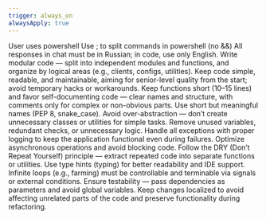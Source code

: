 ```yaml
---
trigger: always_on
alwaysApply: true
---
```

User uses powershell
Use ; to split commands in powershell (no &&)
All responses in chat must be in Russian; in code, use only English.
Write modular code — split into independent modules and functions, and organize by logical areas (e.g., clients, configs, utilities).
Keep code simple, readable, and maintainable, aiming for senior-level quality from the start; avoid temporary hacks or workarounds.
Keep functions short (10–15 lines) and favor self-documenting code — clear names and structure, with comments only for complex or non-obvious parts.
Use short but meaningful names (PEP 8, snake_case).
Avoid over-abstraction — don’t create unnecessary classes or utilities for simple tasks.
Remove unused variables, redundant checks, or unnecessary logic.
Handle all exceptions with proper logging to keep the application functional even during failures.
Optimize asynchronous operations and avoid blocking code.
Follow the DRY (Don’t Repeat Yourself) principle — extract repeated code into separate functions or utilities.
Use type hints (typing) for better readability and IDE support.
Infinite loops (e.g., farming) must be controllable and terminable via signals or external conditions.
Ensure testability — pass dependencies as parameters and avoid global variables.
Keep changes localized to avoid affecting unrelated parts of the code and preserve functionality during refactoring.